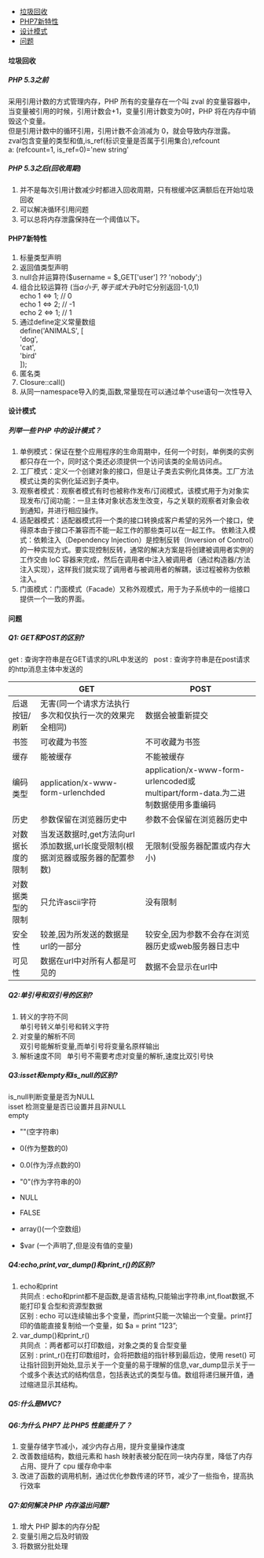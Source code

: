 * [垃圾回收](#垃圾回收)
* [PHP7新特性](#PHP7新特性)
* [设计模式](#设计模式)
* [问题](#问题)
#### 垃圾回收
##### PHP 5.3之前 
采用引用计数的方式管理内存，PHP 所有的变量存在一个叫 zval 的变量容器中，当变量被引用的时候，引用计数会+1，变量引用计数变为0时，PHP 将在内存中销毁这个变量。  
但是引用计数中的循环引用，引用计数不会消减为 0，就会导致内存泄露。  
zval包含变量的类型和值,is_ref(标识变量是否属于引用集合),refcount  
a: (refcount=1, is_ref=0)='new string'
##### PHP 5.3之后(回收周期)
1. 并不是每次引用计数减少时都进入回收周期，只有根缓冲区满额后在开始垃圾回收  
2. 可以解决循环引用问题  
3. 可以总将内存泄露保持在一个阈值以下。

#### PHP7新特性
1. 标量类型声明  
2. 返回值类型声明  
3. null合并运算符($username = $_GET['user'] ?? 'nobody';)  
4. 组合比较运算符 (当$a小于,等于或大于$b时它分别返回-1,0,1)  
   echo 1 <=> 1; // 0  
   echo 1 <=> 2; // -1  
   echo 2 <=> 1; // 1  
5. 通过define定义常量数组  
   define('ANIMALS', [  
     'dog',  
     'cat',  
     'bird'  
   ]);  
6. 匿名类  
7. Closure::call()  
8. 从同一namespace导入的类,函数,常量现在可以通过单个use语句一次性导入


#### 设计模式
##### 列举一些 PHP 中的设计模式？
1. 单例模式：保证在整个应用程序的生命周期中，任何一个时刻，单例类的实例都只存在一个，同时这个类还必须提供一个访问该类的全局访问点。
2. 工厂模式：定义一个创建对象的接口，但是让子类去实例化具体类。工厂方法模式让类的实例化延迟到子类中。
3. 观察者模式：观察者模式有时也被称作发布/订阅模式，该模式用于为对象实现发布/订阅功能：一旦主体对象状态发生改变，与之关联的观察者对象会收到通知，并进行相应操作。
4. 适配器模式：适配器模式将一个类的接口转换成客户希望的另外一个接口，使得原本由于接口不兼容而不能一起工作的那些类可以在一起工作。
依赖注入模式：依赖注入（Dependency Injection）是控制反转（Inversion of Control）的一种实现方式。要实现控制反转，通常的解决方案是将创建被调用者实例的工作交由 IoC 容器来完成，然后在调用者中注入被调用者（通过构造器/方法注入实现），这样我们就实现了调用者与被调用者的解耦，该过程被称为依赖注入。
5. 门面模式：门面模式（Facade）又称外观模式，用于为子系统中的一组接口提供一个一致的界面。

#### 问题
##### Q1: GET和POST的区别?  
get : 查询字符串是在GET请求的URL中发送的  
post : 查询字符串是在post请求的http消息主体中发送的  

 |        | GET    |    POST |
 |--------|--------|---------|
 |后退按钮/刷新|无害(同一个请求方法执行多次和仅执行一次的效果完全相同)|数据会被重新提交|
 |书签   |可收藏为书签|不可收藏为书签|
 |缓存|能被缓存|不能被缓存|
 |编码类型|application/x-www-form-urlenchded|application/x-www-form-urlencoded或multipart/form-data.为二进制数据使用多重编码|
 |历史|参数保留在浏览器历史中|参数不会保留在浏览器历史中|
 |对数据长度的限制|当发送数据时,get方法向url添加数据,url长度受限制(根据浏览器或服务器的配置参数)|无限制(受服务器配置或内存大小)|
 |对数据类型的限制|只允许ascii字符|没有限制|
 |安全性|较差,因为所发送的数据是url的一部分|较安全,因为参数不会存在浏览器历史或web服务器日志中|
 |可见性|数据在url中对所有人都是可见的|数据不会显示在url中|  
 
##### Q2:单引号和双引号的区别?
1. 转义的字符不同  
单引号转义单引号和转义字符  
2. 对变量的解析不同  
双引号能解析变量,而单引号将变量名原样输出  
3. 解析速度不同  
单引号不需要考虑对变量的解析,速度比双引号快

##### Q3:isset和empty和is_null的区别?  
is_null判断变量是否为NULL  
isset 检测变量是否已设置并且非NULL  
empty     
* ""(空字符串)
- 0(作为整数的0)
* 0.0(作为浮点数的0)
- "0"(作为字符串的0)
* NULL
- FALSE
* array()(一个空数组)
- $var (一个声明了,但是没有值的变量)

##### Q4:echo,print,var_dump()和print_r()的区别?
1. echo和print  
共同点 : echo和print都不是函数,是语言结构,只能输出字符串,int,float数据,不能打印复合型和资源型数据  
区别 : echo 可以连续输出多个变量，而print只能一次输出一个变量。print打印的值能直接复制给一个变量，如 $a = print “123”;  
2. var_dump()和print_r()  
共同点 ：两者都可以打印数组，对象之类的复合型变量  
区别 : print_r()在打印数组时，会将把数组的指针移到最后边，使用 reset() 可让指针回到开始处,显示关于一个变量的易于理解的信息,var_dump显示关于一个或多个表达式的结构信息，包括表达式的类型与值。数组将递归展开值，通过缩进显示其结构。  

##### Q5:什么是MVC?

##### Q6:为什么 PHP7 比 PHP5 性能提升了？
1. 变量存储字节减小，减少内存占用，提升变量操作速度
2. 改善数组结构，数组元素和 hash 映射表被分配在同一块内存里，降低了内存占用、提升了 cpu 缓存命中率
3. 改进了函数的调用机制，通过优化参数传递的环节，减少了一些指令，提高执行效率

##### Q7:如何解决 PHP 内存溢出问题?
1. 增大 PHP 脚本的内存分配  
2. 变量引用之后及时销毁  
3. 将数据分批处理

